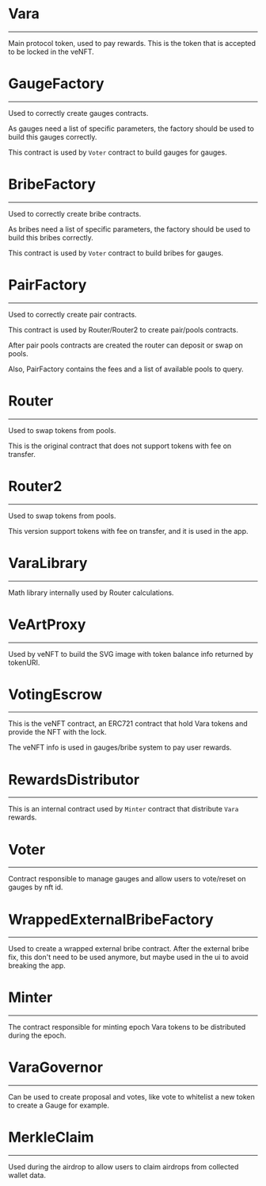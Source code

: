 # Vara


---

Main protocol token, used to pay rewards.
This is the token that is accepted to be locked in the veNFT.

# GaugeFactory


---

Used to correctly create gauges contracts.

As gauges need a list of specific parameters, the factory should
be used to build this gauges correctly.

This contract is used by `Voter` contract to build gauges for gauges.

# BribeFactory


---

Used to correctly create bribe contracts.

As bribes need a list of specific parameters, the factory should
be used to build this bribes correctly.

This contract is used by `Voter` contract to build bribes for gauges.

# PairFactory


---

Used to correctly create pair contracts.

This contract is used by Router/Router2 to create pair/pools contracts.

After pair pools contracts are created the router can deposit or swap
on pools.

Also, PairFactory contains the fees and a list of available pools to query.

# Router


---

Used to swap tokens from pools.

This is the original contract that does not support tokens with fee on transfer.

# Router2


---

Used to swap tokens from pools.

This version support tokens with fee on transfer, and it is used in the app.

# VaraLibrary


---

Math library internally used by Router calculations.

# VeArtProxy


---

Used by veNFT to build the SVG image with token balance info
returned by tokenURI.

# VotingEscrow


---

This is the veNFT contract, an ERC721 contract that hold 
Vara tokens and provide the NFT with the lock.

The veNFT info is used in gauges/bribe system to pay user rewards.

# RewardsDistributor


---

This is an internal contract used by `Minter` contract that distribute
`Vara` rewards. 

# Voter


---

Contract responsible to manage gauges and allow users to vote/reset
on gauges by nft id.

# WrappedExternalBribeFactory


---

Used to create a wrapped external bribe contract. After the external bribe
fix, this don't need to be used anymore, but maybe used in the ui to avoid
breaking the app.

# Minter


---

The contract responsible for minting epoch Vara tokens to be distributed
during the epoch.

# VaraGovernor


---

Can be used to create proposal and votes, like vote to whitelist a
new token to create a Gauge for example.

# MerkleClaim


---

Used during the airdrop to allow users to claim airdrops from collected
wallet data.
